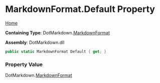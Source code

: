 # MarkdownFormat\.Default Property

[Home](../../../README.md)

**Containing Type**: DotMarkdown\.[MarkdownFormat](../README.md)

**Assembly**: DotMarkdown\.dll

```csharp
public static MarkdownFormat Default { get; }
```

### Property Value

DotMarkdown\.[MarkdownFormat](../README.md)

